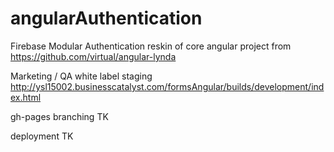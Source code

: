 # angularAuthentication
Firebase Modular Authentication
reskin of core angular project from https://github.com/virtual/angular-lynda

Marketing / QA white label staging http://ysl15002.businesscatalyst.com/formsAngular/builds/development/index.html

gh-pages branching TK

deployment TK
